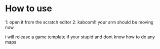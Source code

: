 # How to use
1: open it from the scratch editor
2: kaboom!! your arm should be moving now

i will release a game template if your stupid and dont know how to do any maps
